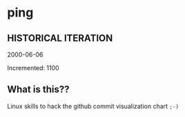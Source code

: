 # ping

## HISTORICAL ITERATION
2000-06-06

Incremented: 1100

## What is this?? 
Linux skills to hack the github commit visualization chart `;-)`
